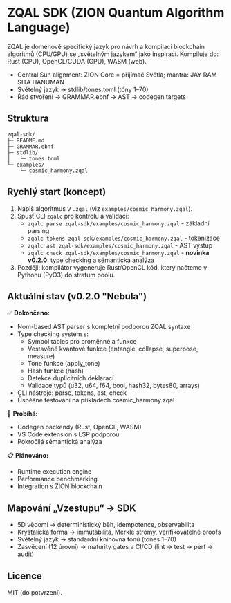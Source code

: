 # ZQAL SDK (ZION Quantum Algorithm Language)

ZQAL je doménově specifický jazyk pro návrh a kompilaci blockchain algoritmů (CPU/GPU) se „světelným jazykem“ jako inspirací. 
Kompiluje do: Rust (CPU), OpenCL/CUDA (GPU), WASM (web). 

- Central Sun alignment: ZION Core = přijímač Světla; mantra: JAY RAM SITA HANUMAN
- Světelný jazyk → stdlib/tones.toml (tóny 1–70)
- Řád stvoření → GRAMMAR.ebnf → AST → codegen targets

## Struktura

```
zqal-sdk/
├─ README.md
├─ GRAMMAR.ebnf
├─ stdlib/
│   └─ tones.toml
└─ examples/
    └─ cosmic_harmony.zqal
```

## Rychlý start (koncept)

1) Napiš algoritmus v `.zqal` (viz `examples/cosmic_harmony.zqal`).
2) Spusť CLI `zqalc` pro kontrolu a validaci:
   - `zqalc parse zqal-sdk/examples/cosmic_harmony.zqal` - základní parsing
   - `zqalc tokens zqal-sdk/examples/cosmic_harmony.zqal` - tokenizace
   - `zqalc ast zqal-sdk/examples/cosmic_harmony.zqal` - AST výstup
   - `zqalc check zqal-sdk/examples/cosmic_harmony.zqal` - **novinka v0.2.0**: type checking a sémantická analýza
3) Později: kompilátor vygeneruje Rust/OpenCL kód, který načteme v Pythonu (PyO3) do stratum poolu.

## Aktuální stav (v0.2.0 "Nebula")

✅ **Dokončeno:**
- Nom-based AST parser s kompletní podporou ZQAL syntaxe
- Type checking systém s:
  - Symbol tables pro proměnné a funkce
  - Vestavěné kvantové funkce (entangle, collapse, superpose, measure)
  - Tone funkce (apply_tone)
  - Hash funkce (hash)
  - Detekce duplicitních deklarací
  - Validace typů (u32, u64, f64, bool, hash32, bytes80, arrays)
- CLI nástroje: parse, tokens, ast, check
- Úspěšné testování na příkladech cosmic_harmony.zqal

🚧 **Probíhá:**
- Codegen backendy (Rust, OpenCL, WASM)
- VS Code extension s LSP podporou
- Pokročilá sémantická analýza

📋 **Plánováno:**
- Runtime execution engine
- Performance benchmarking
- Integration s ZION blockchain

## Mapování „Vzestupu“ → SDK
- 5D vědomí → deterministický běh, idempotence, observabilita
- Krystalická forma → immutabilita, Merkle stromy, verifikovatelné proofs
- Světelný jazyk → standardní knihovna tonů (tones 1–70)
- Zasvěcení (12 úrovní) → maturity gates v CI/CD (lint → test → perf → audit)

## Licence
MIT (do potvrzení).